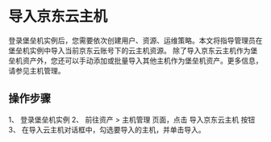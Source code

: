 # 导入京东云主机
登录堡垒机实例后，您需要依次创建用户、资源、运维策略。本文将指导管理员在堡垒机实例中导入当前京东云账号下的云主机资源。
除了导入京东云主机作为堡垒机资产外，您还可以手动添加或批量导入其他主机作为堡垒机资产。更多信息，请参见主机管理。

## 操作步骤

1、 登录堡垒机实例
2、 前往资产 > 主机管理 页面，点击 导入京东云主机 按钮
3、 在导入云主机对话框中，勾选要导入的主机，并单击导入。


